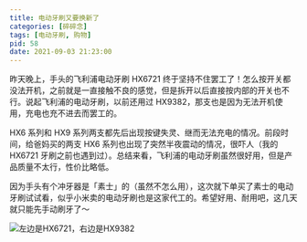 ```yaml
---
title: 电动牙刷又要换新了
categories: [碎碎念]
tags: [电动牙刷, 购物]
pid: 58
date: 2021-09-03 21:23:00
---
```


昨天晚上，手头的飞利浦电动牙刷 HX6721 终于坚持不住罢工了！怎么按开关都没法开机，之前就是一直接触不良的感觉，但是拆开以后直接按内部的开关也不行。说起飞利浦的电动牙刷，以前还用过 HX9382，那支也是因为无法开机使用，充电也充不进去而罢工的。<!-- more -->

HX6 系列和 HX9 系列两支都先后出现按键失灵、继而无法充电的情况。前段时间，给爸妈买的两支 HX6 系列也出现了突然半夜震动的情况，很吓人（我的 HX6721 牙刷之前也遇到过）。总结来看，飞利浦的电动牙刷虽然很好用，但是产品质量不太行，性价比略低。

因为手头有个冲牙器是「素士」的（虽然不怎么用），这次就下单买了素士的电动牙刷试试看，似乎小米卖的电动牙刷也是这家代工的。希望好用、耐用吧，这几天就只能先手动刷牙了～

![左边是HX6721，右边是HX9382](https://web-1256060851.cos.ap-hongkong.myqcloud.com/posts/58/toothbrush.jpg!500x)